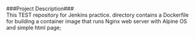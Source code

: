 ###Project Description###  
This TEST repository for Jenkins practice. directory contains a Dockerfile for building a container image that runs Nginx web server with Alpine OS and simple html page;  